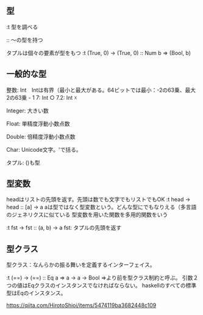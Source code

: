 ## 型
:t 型を調べる

:: 〜の型を持つ

タプルは個々の要素が型をもつ
:t (True, 0) -> (True, 0) :: Num b => (Bool, b)


## 一般的な型
整数: Int　Intは有界（最小と最大がある。64ビットでは最小：-2の63乗、最大2の63乗 - 1
7: Int ○
7.2: Int ☓

Integer: 大きい数

Float: 単精度浮動小数点数

Double: 倍精度浮動小数点数

Char: Unicode文字。'で括る。

タプル: ()も型


## 型変数

headはリストの先頭を返す。先頭は数でも文字でもリストでもOK
:t head -> head :: [a] -> a
aは型ではなく型変数という。どんな型にでもなりえる（多言語のジェネリクスに似ている
型変数を用いた関数を多用的関数をいう

:t fst -> fst :: (a, b) -> a
fst: タプルの先頭を返す


## 型クラス
型クラス：なんらかの振る舞いを定義するインターフェイス。

:t (==) -> (==) :: Eq a => a -> a -> Bool
=>より前を型クラス制約と呼ぶ。
引数２つの値はEqクラスのインスタンスでなければならない。
haskellのすべての標準型はEqのインスタンス。

https://qiita.com/HirotoShioi/items/5474119ba3682448c109


